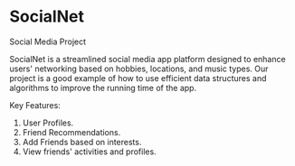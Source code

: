 # SocialNet
Social Media Project

SocialNet is a streamlined social media app platform designed to enhance users' networking based on hobbies, locations, and music types.
Our project is a good example of how to use efficient data structures and algorithms to improve the running time of the app.

Key Features:
1. User Profiles.
2. Friend Recommendations.
3. Add Friends based on interests.
4. View friends' activities and profiles.